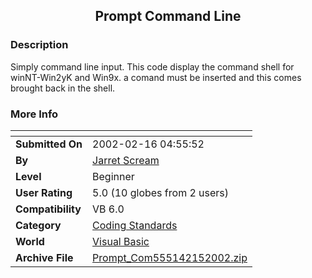 ﻿<div align="center">

## Prompt Command Line


</div>

### Description

Simply command line input. This code display the command shell for winNT-Win2yK and Win9x. a comand must be inserted and this comes brought back in the shell.
 
### More Info
 


<span>             |<span>
---                |---
**Submitted On**   |2002-02-16 04:55:52
**By**             |[Jarret Scream](https://github.com/Planet-Source-Code/PSCIndex/blob/master/ByAuthor/jarret-scream.md)
**Level**          |Beginner
**User Rating**    |5.0 (10 globes from 2 users)
**Compatibility**  |VB 6\.0
**Category**       |[Coding Standards](https://github.com/Planet-Source-Code/PSCIndex/blob/master/ByCategory/coding-standards__1-43.md)
**World**          |[Visual Basic](https://github.com/Planet-Source-Code/PSCIndex/blob/master/ByWorld/visual-basic.md)
**Archive File**   |[Prompt\_Com555142152002\.zip](https://github.com/Planet-Source-Code/jarret-scream-prompt-command-line__1-31844/archive/master.zip)








